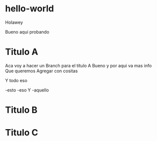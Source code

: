 # hello-world
Holawey

Bueno aqui probando

# Titulo A
Aca voy a hacer un Branch para el título A
Bueno y por aqui va mas info
Que queremos
Agregar con cositas


Y todo eso

-esto
-eso
Y
-aquello

# Titulo B

# Titulo C
